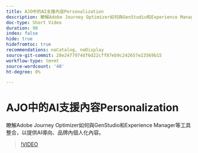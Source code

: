 ```yaml
---
title: AJO中的AI支援內容Personalization
description: 瞭解Adobe Journey Optimizer如何與GenStudio和Experience Manager等工具整合，以提供AI導向、品牌內個人化內容。
doc-type: Short Video
duration: 98
index: false
hide: true
hidefromtoc: true
recommendations: noCatalog, noDisplay
source-git-commit: 28e2477974df6d22cff87eb9c242657e23569b15
workflow-type: tm+mt
source-wordcount: '48'
ht-degree: 0%

---
```



# AJO中的AI支援內容Personalization

瞭解Adobe Journey Optimizer如何與GenStudio和Experience Manager等工具整合，以提供AI導向、品牌內個人化內容。

<!-- 62_S520_3442520_97_aipowered-content-personalization-in-ajo -->
>[!VIDEO](https://video.tv.adobe.com/v/3458183/?learn=on&enablevpops=true)
